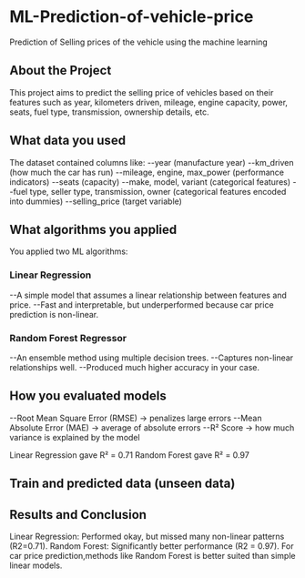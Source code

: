 # ML-Prediction-of-vehicle-price
Prediction of Selling prices of the vehicle using the machine learning 

## About the Project
This project aims to predict the selling price of vehicles based on their features such as year, kilometers driven, mileage, engine capacity, power, seats, fuel type, transmission, ownership details, etc.


## What data you used
The dataset contained columns like:
--year (manufacture year)
--km_driven (how much the car has run)
--mileage, engine, max_power (performance indicators)
--seats (capacity)
--make, model, variant (categorical features)
--fuel type, seller type, transmission, owner (categorical features encoded into dummies)
--selling_price (target variable)

## What algorithms you applied
You applied two ML algorithms:

### Linear Regression
  --A simple model that assumes a linear relationship between features and price.
  --Fast and interpretable, but underperformed because car price prediction is non-linear.

### Random Forest Regressor
  --An ensemble method using multiple decision trees.
  --Captures non-linear relationships well.
  --Produced much higher accuracy in your case.

## How you evaluated models
 --Root Mean Square Error (RMSE) → penalizes large errors
 --Mean Absolute Error (MAE) → average of absolute errors
 --R² Score → how much variance is explained by the model

 Linear Regression gave R² = 0.71
 Random Forest gave R² = 0.97

 ## Train and predicted data (unseen data)

## Results and Conclusion
Linear Regression: Performed okay, but missed many non-linear patterns (R2=0.71).
Random Forest: Significantly better performance (R2 = 0.97).
For car price prediction,methods like Random Forest is better suited than simple linear models.
